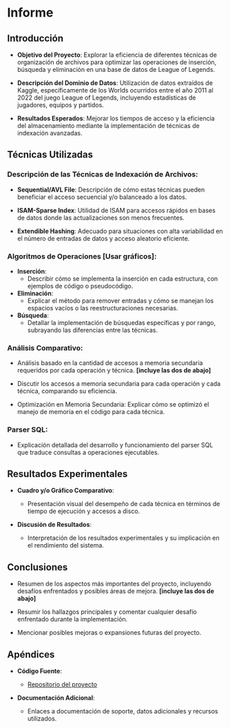 # **Informe**

## **Introducción**

- **Objetivo del Proyecto**: Explorar la eficiencia de diferentes técnicas de organización de archivos para optimizar las operaciones de inserción, búsqueda y eliminación en una base de datos de League of Legends.
 
- **Descripción del Dominio de Datos**: Utilización de datos extraídos de Kaggle, específicamente de los Worlds ocurridos entre el año 2011 al 2022 del juego League of Legends, incluyendo estadísticas de jugadores, equipos y partidos.

- **Resultados Esperados**: Mejorar los tiempos de acceso y la eficiencia del almacenamiento mediante la implementación de técnicas de indexación avanzadas.

## **Técnicas Utilizadas**

### Descripción de las Técnicas de Indexación de Archivos:

- **Sequential/AVL File**: Descripción de cómo estas técnicas pueden beneficiar el acceso secuencial y/o balanceado a los datos.

- **ISAM-Sparse Index**: Utilidad de ISAM para accesos rápidos en bases de datos donde las actualizaciones son menos frecuentes.

- **Extendible Hashing**: Adecuado para situaciones con alta variabilidad en el número de entradas de datos y acceso aleatorio eficiente.

### Algoritmos de Operaciones [Usar gráficos]:

- **Inserción**:
  - Describir cómo se implementa la inserción en cada estructura, con ejemplos de código o pseudocódigo.
- **Eliminación**:
  - Explicar el método para remover entradas y cómo se manejan los espacios vacíos o las reestructuraciones necesarias.
- **Búsqueda**:
  - Detallar la implementación de búsquedas específicas y por rango, subrayando las diferencias entre las técnicas.

### Análisis Comparativo:

- Análisis basado en la cantidad de accesos a memoria secundaria requeridos por cada operación y técnica. **[incluye las dos de abajo]**

- Discutir los accesos a memoria secundaria para cada operación y cada técnica, comparando su eficiencia.

- Optimización en Memoria Secundaria: Explicar cómo se optimizó el manejo de memoria en el código para cada técnica.

### Parser SQL: 

- Explicación detallada del desarrollo y funcionamiento del parser SQL que traduce consultas a operaciones ejecutables.

## **Resultados Experimentales**

- **Cuadro y/o Gráfico Comparativo**:
  - Presentación visual del desempeño de cada técnica en términos de tiempo de ejecución y accesos a disco.

- **Discusión de Resultados**:
  - Interpretación de los resultados experimentales y su implicación en el rendimiento del sistema.

## **Conclusiones**

- Resumen de los aspectos más importantes del proyecto, incluyendo desafíos enfrentados y posibles áreas de mejora. **[incluye las dos de abajo]**

- Resumir los hallazgos principales y comentar cualquier desafío enfrentado durante la implementación.

- Mencionar posibles mejoras o expansiones futuras del proyecto.

## **Apéndices**

- **Código Fuente**:
  - [Repositorio del proyecto](https://github.com/Karu48/LoL_Worlds_2011_-_2022_DB)

- **Documentación Adicional**:
  - Enlaces a documentación de soporte, datos adicionales y recursos utilizados.